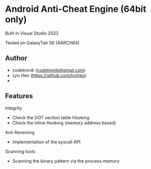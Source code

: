 # Android Anti-Cheat Engine (64bit only)

Built in Visual Studio 2022

Tested on GalaxyTab S6 (AARCH64)

## Author
- codetronik (codetronik@gmail.com)
- Lyn Heo (https://github.com/lynheo)
- 
## Features
Integrity
 - Check the GOT section table Hooking
 - Check the inline Hooking (memory address based)

Anti Reversing
 - Implementation of the syscall API
 
Scanning tools 
 - Scanning the binary pattern via the process memory
